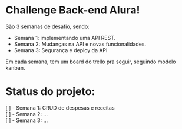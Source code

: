 # Challenge Back-end Alura!

São 3 semanas de desafio, sendo:

- Semana 1: implementando uma API REST.
- Semana 2: Mudanças na API e novas funcionalidades.
- Semana 3: Segurança e deploy da API

Em cada semana, tem um board do trello pra seguir, seguindo modelo kanban.

# Status do projeto:
[ ] - Semana 1: CRUD de despesas e receitas  
[ ] - Semana 2: ...  
[ ] - Semana 3: ...  